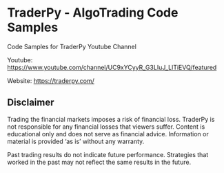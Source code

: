 # TraderPy - AlgoTrading Code Samples
Code Samples for TraderPy Youtube Channel

Youtube: https://www.youtube.com/channel/UC9xYCyyR_G3LIuJ_LlTiEVQ/featured

Website: https://traderpy.com/

## Disclaimer
Trading the financial markets imposes a risk of financial loss. TraderPy is not responsible for any financial losses that viewers suffer. Content is educational only and does not serve as financial advice. Information or material is provided ‘as is’ without any warranty. 

Past trading results do not indicate future performance. Strategies that worked in the past may not reflect the same results in the future.
